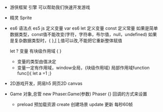 - 游侠框架 引擎 可以帮助我们快速开发游戏
- 精灵 Sprite

- es6 语法点
  es5 js 定义变量 var
  es6 let 定义变量
  const 定义常量
  如果是简单数据类型，const值不能改变(字符，字符串，布尔值，null，undefined)
  如果是复杂数据类型时，{ },[ ],值可以改,不能把它重新整体赋值

  let ? 变量 有块级作用域 { }
  - 变量的类型由值决定
  - 变量一定有作用域，window全局，{块级作用域} 局部作用域function func(){ let a =1 ;}


- 2D游戏开发，网易h5
  网页2D canvas
- Game 对象,总管
  new Phaser.Game(参数)  Phaser {}
  回调的方式来设置
  - preload 预加载资源 create 创建场景 update 更新 每秒60帧